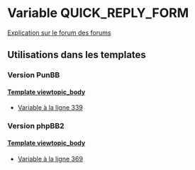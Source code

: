 # Variable QUICK_REPLY_FORM
[Explication sur le forum des forums](http://forum.forumactif.com/t294113-listing-des-variables#QUICK_REPLY_FORM)

## Utilisations dans les templates

### Version PunBB

#### [Template viewtopic_body](punbb/viewtopic_body.md)
* [Variable à la ligne 339](../punbb/viewtopic_body.tpl#L339)

### Version phpBB2

#### [Template viewtopic_body](subsilver/viewtopic_body.md)
* [Variable à la ligne 369](../subsilver/viewtopic_body.tpl#L369)